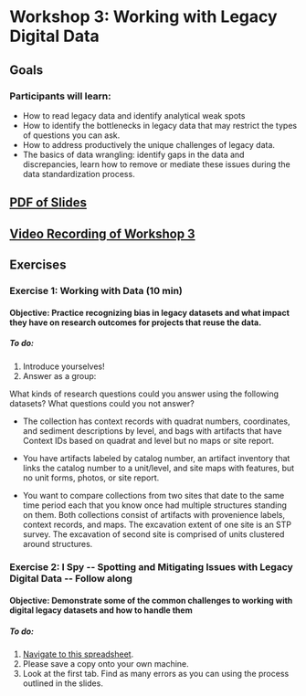 # Workshop 3: Working with Legacy Digital Data

## Goals
### Participants will learn:
* How to read legacy data and identify analytical weak spots
* How to identify the bottlenecks in legacy data that may restrict the types of questions you can ask.
* How to address productively the unique challenges of legacy data. 
* The basics of data wrangling: identify gaps in the data and discrepancies, learn how to remove or mediate these issues during the data standardization process.

## [PDF of Slides]()

## [Video Recording of Workshop 3]()

## Exercises
### Exercise 1: Working with Data (10 min)
#### **Objective:** Practice recognizing bias in legacy datasets and what impact they have on research outcomes for projects that reuse the data.
##### To do:
1. Introduce yourselves!
2. Answer as a group:

What kinds of research questions could you answer using the following datasets?  What questions could you not answer?

* The collection has context records with quadrat numbers, coordinates, and sediment descriptions by level, and bags with artifacts that have Context IDs based on quadrat and level but no maps or site report.

* You have artifacts labeled by catalog number, an artifact inventory that links the catalog number to a unit/level, and site maps with features, but no unit forms, photos, or site report.

* You want to compare collections from two sites that date to the same time period each that you know once had multiple structures standing on them.  Both collections consist of artifacts with provenience labels, context records, and maps.  The excavation extent of one site is an STP survey.  The excavation of second site is comprised of units clustered around structures.  


### Exercise 2: I Spy -- Spotting and Mitigating Issues with Legacy Digital Data -- Follow along
#### **Objective:** Demonstrate some of the common challenges to working with digital legacy datasets and how to handle them
##### To do:
1. [Navigate to this spreadsheet](https://docs.google.com/spreadsheets/d/1aKVIOOTnZZVc-G8SdDYSmKjpKT3a2_quZJLSszunIB4/edit#gid=881604718).  
2. Please save a copy onto your own machine.  
3. Look at the first tab. Find as many errors as you can using the process outlined in the slides.

